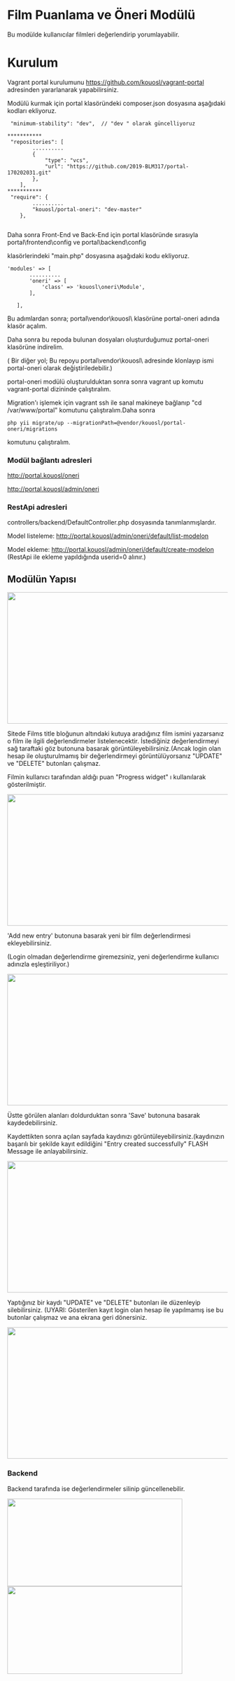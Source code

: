 # Film Puanlama ve Öneri Modülü
Bu modülde kullanıcılar filmleri değerlendirip yorumlayabilir.

# Kurulum 
Vagrant portal kurulumunu https://github.com/kouosl/vagrant-portal adresinden yararlanarak yapabilirsiniz.

Modülü kurmak için portal klasöründeki composer.json dosyasına aşağıdaki kodları ekliyoruz.
```
 "minimum-stability": "dev",  // "dev " olarak güncelliyoruz
 
***********
 "repositories": [
        ..........
        {
            "type": "vcs",
            "url": "https://github.com/2019-BLM317/portal-170202031.git"
        },
    ],
***********
 "require": {
        ..........
        "kouosl/portal-oneri": "dev-master"
    },
 
 ```
 Daha sonra Front-End ve Back-End için portal klasöründe sırasıyla portal\frontend\config ve portal\backend\config
 
 klasörlerindeki "main.php" dosyasına aşağıdaki kodu ekliyoruz.
 ```
 'modules' => [
        ..........
        'oneri' => [
            'class' => 'kouosl\oneri\Module',
        ],

    ],
 ```
 Bu adımlardan sonra; 
 portal\vendor\kouosl\ klasörüne portal-oneri adında klasör açalım. 
 
 Daha sonra bu repoda bulunan dosyaları oluşturduğumuz portal-oneri klasörüne indirelim.
 
 ( Bir diğer yol; Bu repoyu portal\vendor\kouosl\ adresinde klonlayıp ismi portal-oneri olarak değiştiriledebilir.)
 
 portal-oneri modülü oluşturulduktan sonra sonra vagrant up komutu vagrant-portal dizininde çalıştıralım.
 
 Migration'ı işlemek için vagrant ssh ile sanal makineye bağlanıp "cd /var/www/portal" komutunu çalıştıralım.Daha sonra 
 ```
 php yii migrate/up --migrationPath=@vendor/kouosl/portal-oneri/migrations  
 ```
 komutunu çalıştıralım.

 ### Modül bağlantı adresleri                   

 http://portal.kouosl/oneri                 

 http://portal.kouosl/admin/oneri           
 
 ### RestApi adresleri
 controllers/backend/DefaultController.php dosyasında tanımlanmışlardır.
 
 Model listeleme: http://portal.kouosl/admin/oneri/default/list-modelon 
  
 Model ekleme:    http://portal.kouosl/admin/oneri/default/create-modelon
 (RestApi ile ekleme yapıldığında userid=0 alınır.)
 
 ## Modülün Yapısı
<img src="https://user-images.githubusercontent.com/56413820/72109296-ad831e00-3346-11ea-8eaf-93eecfe4a436.jpg" width="600" height="300">

Sitede Films title bloğunun altındaki kutuya aradığınız film ismini yazarsanız o film ile ilgili değerlendirmeler listelenecektir.
İstediğiniz değerlendirmeyi sağ taraftaki göz butonuna basarak görüntüleyebilirsiniz.(Ancak login olan hesap ile oluşturulmamış bir değerlendirmeyi görüntülüyorsanız "UPDATE" ve "DELETE" butonları çalışmaz.

Filmin kullanıcı tarafından aldığı puan "Progress widget" ı kullanılarak gösterilmiştir. 

<img src="https://user-images.githubusercontent.com/56413820/72110967-8a5a6d80-334a-11ea-8f06-6c9815bbb0ab.png" width="600" height="300">

'Add new entry' butonuna basarak yeni bir film değerlendirmesi ekleyebilirsiniz.

(Login olmadan değerlendirme giremezsiniz, yeni değerlendirme kullanıcı adınızla eşleştiriliyor.)

<img src="https://user-images.githubusercontent.com/56413820/72109877-e7085900-3347-11ea-97cb-0e5f652d8b86.png" width="600" height="300">

Üstte görülen alanları doldurduktan sonra 'Save' butonuna basarak kaydedebilirsiniz.

Kaydettikten sonra açılan sayfada kaydınızı görüntüleyebilirsiniz.(kaydınızın başarılı bir şekilde kayıt edildiğini "Entry created successfully" FLASH Message ile anlayabilirsiniz. 

<img src="https://user-images.githubusercontent.com/56413820/72110191-9fce9800-3348-11ea-9d36-776445b81523.png" width="600" height="300">

Yaptığınız bir kaydı "UPDATE" ve "DELETE" butonları ile düzenleyip silebilirsiniz. (UYARI: Gösterilen kayıt login olan hesap ile yapılmamış ise bu butonlar çalışmaz ve ana ekrana geri dönersiniz.

<img src="https://user-images.githubusercontent.com/56413820/72111316-7e22e000-334b-11ea-908f-cfa986b8dbb4.png" width="600" height="300">

### Backend 
Backend tarafında ise değerlendirmeler silinip güncellenebilir.

<img src="https://user-images.githubusercontent.com/56413820/72111765-c55da080-334c-11ea-8bf2-b87515ddf5d8.png" width="400" height="200">
<img src="https://user-images.githubusercontent.com/56413820/72111908-208f9300-334d-11ea-8ea6-9a6e59723d13.png" width="400" height="200">
